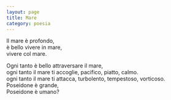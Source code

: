 ```yaml
--- 
layout: page
title: Mare
category: poesia
---
```


Il mare è profondo,  
è bello vivere in mare,  
vivere col mare.  

Ogni tanto è bello attraversare il mare,  
ogni tanto il mare ti accoglie, pacifico, piatto, calmo.  
ogni tanto il mare ti attacca, turbolento, tempestoso, vorticoso.  
Poseidone è grande,  
Poseidone è umano?  
